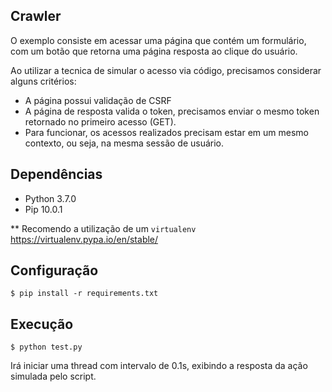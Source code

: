 ## Crawler

O exemplo consiste em acessar uma página que contém um formulário, com um botão que retorna uma página resposta ao clique do usuário. 

Ao utilizar a tecnica de simular o acesso via código, precisamos considerar alguns critérios: 

* A página possui validação de CSRF
* A página de resposta valida o token, precisamos enviar o mesmo token retornado no primeiro acesso (GET).
* Para funcionar, os acessos realizados precisam estar em um mesmo contexto, ou seja, na mesma sessão de usuário.

## Dependências

* Python 3.7.0
* Pip 10.0.1

** Recomendo a utilização de um ```virtualenv``` 
https://virtualenv.pypa.io/en/stable/

## Configuração

```$ pip install -r requirements.txt```


## Execução

```$ python test.py```

Irá iniciar uma thread com intervalo de 0.1s, exibindo a resposta da ação simulada pelo script.
